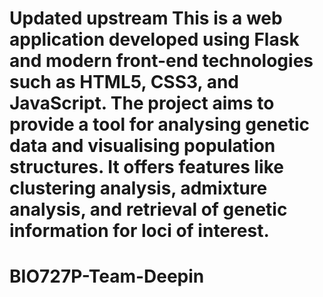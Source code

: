 Updated upstream
This is a web application developed using Flask and modern front-end technologies such as HTML5, CSS3, and JavaScript. 
The project aims to provide a tool for analysing genetic data and visualising population structures. 
It offers features like clustering analysis, admixture analysis, and retrieval of genetic information for loci of interest.
=======
# BIO727P-Team-Deepin
